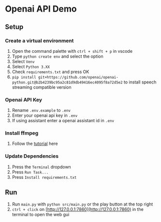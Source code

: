 # Openai API Demo

## Setup

### Create a virtual environment
1. Open the command palette with `ctrl + shift + p` in vscode
2. Type `python create env` and select the option
3. Select `Venv`
4. Select `Python 3.XX`
5. Check `requirements.txt` and press OK
6. `pip install git+https://github.com/openai/openai-python.git@b2b4239bc95a2c81d9db49416ec4095f8a72d5e2` to install speech streaming compatible version

### Openai API Key
1. Rename `.env.example` to `.env`
2. Enter your openai api key in `.env`
3. If using assistant enter a openai assistant id in `.env`

### Install ffmpeg
1. Follow the [tutorial](https://phoenixnap.com/kb/ffmpeg-windows) here

### Update Dependencies
1. Press the `Terminal` dropdown
2. Press `Run Task...`
3. Press `Install requirements.txt`

## Run
1. Run `main.py` with `python src/main.py` or the play button at the top right
2. `ctrl + click` on [http://127.0.0.1:7860](http://127.0.0.1:7860) in the terminal to open the web gui